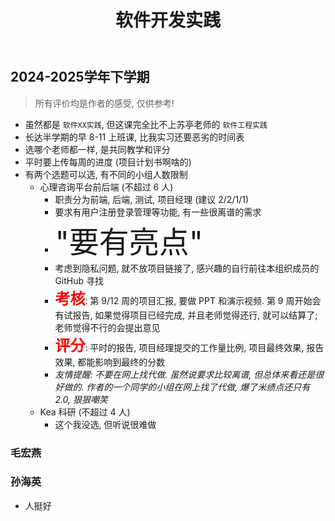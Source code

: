 ﻿---
title: 软件开发实践
dir:
  link: true
---

## 2024-2025学年下学期

> 所有评价均是作者的感受, 仅供参考!

- 虽然都是 `软件XX实践`, 但这课完全比不上苏亭老师的 `软件工程实践`
- 长达半学期的早 8-11 上班课, 比我实习还要恶劣的时间表
- 选哪个老师都一样, 是共同教学和评分
- 平时要上传每周的进度 (项目计划书啊啥的)
- 有两个选题可以选, 有不同的小组人数限制
  - 心理咨询平台前后端 (不超过 6 人)
    - 职责分为前端, 后端, 测试, 项目经理 (建议 2/2/1/1)
    - 要求有用户注册登录管理等功能, 有一些很离谱的需求
    - <font size='10'>"要有亮点"</font>
    - 考虑到隐私问题, 就不放项目链接了, 感兴趣的自行前往本组织成员的 GitHub 寻找
    - **<font color='red' size='5'>考核</font>**: 第 9/12 周的项目汇报, 要做 PPT 和演示视频. 第 9 周开始会有试报告, 如果觉得项目已经完成, 并且老师觉得还行, 就可以结算了; 老师觉得不行的会提出意见
    - **<font color='red' size='5'>评分</font>**: 平时的报告, 项目经理提交的工作量比例, 项目最终效果, 报告效果, 都能影响到最终的分数
    - *友情提醒: 不要在网上找代做. 虽然说要求比较离谱, 但总体来看还是很好做的. 作者的一个同学的小组在网上找了代做, 爆了米绩点还只有 2.0, 狠狠嘲笑*
  - Kea 科研 (不超过 4 人)
    - 这个我没选, 但听说很难做

### 毛宏燕

### 孙海英

- 人挺好
